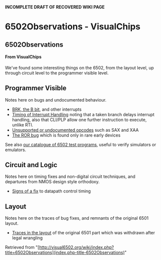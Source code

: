 **INCOMPLETE DRAFT OF RECOVERED WIKI PAGE**

# 6502Observations - VisualChips

## 6502Observations

#### From VisualChips

We've found some interesting things on the 6502, from the layout level, up through circuit level to the programmer visible level.

## Programmer Visible

Notes here on bugs and undocumented behaviour.

- [BRK, the B bit](index.php-title-6502_BRK_and_B_bit), and other interrupts
- [Timing of Interrupt Handling](index.php-title-6502_Timing_of_Interrupt_Handling) noting that a taken branch delays interrupt handling, also that CLI/PLP allow one further instruction to execute, unlike RTI.
- [Unsupported or undocumented opcodes](index.php-title-6502_Unsupported_Opcodes) such as SAX and XAA
- [The ROR bug](index.php-title-6502_ROR_bug) which is found only in rare early devices

See also [our catalogue of 6502 test programs](index.php-title-6502TestPrograms), useful to verify simulators or emulators.

## Circuit and Logic

Notes here on timing fixes and non-digital circuit techniques, and departures from NMOS design style orthodoxy.

- [Signs of a fix](index.php-title-6502_datapath_control_timing_fix) to datapath control timing

## Layout

Notes here on the traces of bug fixes, and remnants of the original 6501 layout.

- [Traces in the layout](index.php-title-6502_traces_of_6501) of the original 6501 part which was withdrawn after legal wrangling

Retrieved from "[http://visual6502.org/wiki/index.php?title=6502Observations](index.php-title-6502Observations)"

